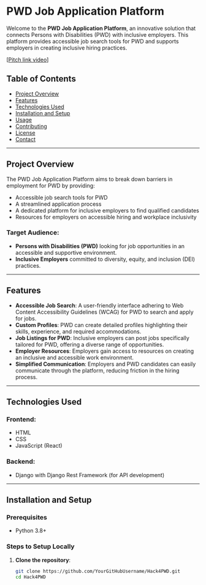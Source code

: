 
# **PWD Job Application Platform**

Welcome to the **PWD Job Application Platform**, an innovative solution that connects Persons with Disabilities (PWD) with inclusive employers. This platform provides accessible job search tools for PWD and supports employers in creating inclusive hiring practices.

[[Pitch link video](https://www.loom.com/share/108be04041b24e2ab8338bc9cfacbc82?sid=e44a4e27-c481-4cb6-9d81-5ff4efc42c82)]


## **Table of Contents**
- [Project Overview](#project-overview)
- [Features](#features)
- [Technologies Used](#technologies-used)
- [Installation and Setup](#installation-and-setup)
- [Usage](#usage)
- [Contributing](#contributing)
- [License](#license)
- [Contact](#contact)

---

## **Project Overview**

The PWD Job Application Platform aims to break down barriers in employment for PWD by providing:
- Accessible job search tools for PWD
- A streamlined application process
- A dedicated platform for inclusive employers to find qualified candidates
- Resources for employers on accessible hiring and workplace inclusivity

### **Target Audience**:
- **Persons with Disabilities (PWD)** looking for job opportunities in an accessible and supportive environment.
- **Inclusive Employers** committed to diversity, equity, and inclusion (DEI) practices.

---

## **Features**

- **Accessible Job Search**: A user-friendly interface adhering to Web Content Accessibility Guidelines (WCAG) for PWD to search and apply for jobs.
- **Custom Profiles**: PWD can create detailed profiles highlighting their skills, experience, and required accommodations.
- **Job Listings for PWD**: Inclusive employers can post jobs specifically tailored for PWD, offering a diverse range of opportunities.
- **Employer Resources**: Employers gain access to resources on creating an inclusive and accessible work environment.
- **Simplified Communication**: Employers and PWD candidates can easily communicate through the platform, reducing friction in the hiring process.

---

## **Technologies Used**

### **Frontend**:
- HTML
- CSS
- JavaScript (React)

### **Backend**:
- Django with Django Rest Framework (for API development)

---

## **Installation and Setup**

### **Prerequisites**
- Python 3.8+


### **Steps to Setup Locally**

1. **Clone the repository**:
   ```bash
   git clone https://github.com/YourGitHubUsername/Hack4PWD.git
   cd Hack4PWD
   ```
